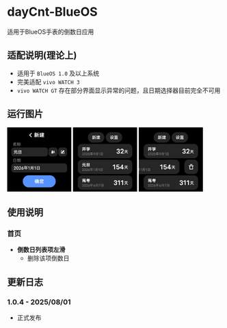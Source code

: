 # dayCnt-BlueOS
适用于BlueOS手表的倒数日应用
## 适配说明(理论上)
 - 适用于 `BlueOS 1.0` 及以上系统
 - 完美适配 `vivo WATCH 3`
 - `vivo WATCH GT` 存在部分界面显示异常的问题，且日期选择器目前完全不可用
## 运行图片
<div>
 <img src="/capture/newEvt.png" width="150">
 <img src="/capture/evts.png" width="150">
 <img src="/capture/del.png" width="150">
</div>

## 使用说明
### 首页
 - **倒数日列表项左滑**
   - 删除该项倒数日
## 更新日志
### 1.0.4 - 2025/08/01
 - 正式发布
